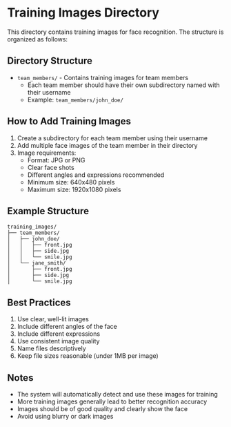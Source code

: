 # Training Images Directory

This directory contains training images for face recognition. The structure is organized as follows:

## Directory Structure

- `team_members/` - Contains training images for team members
  - Each team member should have their own subdirectory named with their username
  - Example: `team_members/john_doe/`

## How to Add Training Images

1. Create a subdirectory for each team member using their username
2. Add multiple face images of the team member in their directory
3. Image requirements:
   - Format: JPG or PNG
   - Clear face shots
   - Different angles and expressions recommended
   - Minimum size: 640x480 pixels
   - Maximum size: 1920x1080 pixels

## Example Structure

```
training_images/
├── team_members/
│   ├── john_doe/
│   │   ├── front.jpg
│   │   ├── side.jpg
│   │   └── smile.jpg
│   └── jane_smith/
│       ├── front.jpg
│       ├── side.jpg
│       └── smile.jpg
```

## Best Practices

1. Use clear, well-lit images
2. Include different angles of the face
3. Include different expressions
4. Use consistent image quality
5. Name files descriptively
6. Keep file sizes reasonable (under 1MB per image)

## Notes

- The system will automatically detect and use these images for training
- More training images generally lead to better recognition accuracy
- Images should be of good quality and clearly show the face
- Avoid using blurry or dark images 